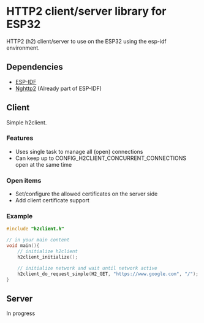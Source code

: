 # HTTP2 client/server library for ESP32
HTTP2 (h2) client/server to use on the ESP32 using the esp-idf environment.

## Dependencies
- [ESP-IDF](https://github.com/espressif/esp-idf)
- [Nghttp2](https://nghttp2.org/) (Already part of ESP-IDF)

## Client
Simple h2client.

### Features
- Uses single task to manage all (open) connections
- Can keep up to CONFIG_H2CLIENT_CONCURRENT_CONNECTIONS open at the same time

### Open items
- Set/configure the allowed certificates on the server side
- Add client certificate support

### Example

```c
#include "h2client.h"

// in your main content
void main(){
	// initialize h2client
	h2client_initialize();

	// initialize network and wait until network active
	h2client_do_request_simple(H2_GET, "https://www.google.com", "/");
}
```

## Server
In progress

